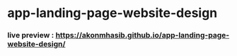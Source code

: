 # app-landing-page-website-design

### live preview : https://akonmhasib.github.io/app-landing-page-website-design/
